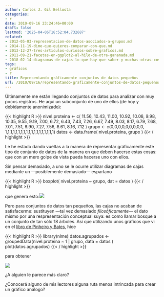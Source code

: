 ```yaml
---
author: Carlos J. Gil Bellosta
categories:
- r
date: 2010-09-16 23:24:46+00:00
draft: false
lastmod: '2025-04-06T18:52:04.732687'
related:
- 2012-05-03-representacion-de-datos-asociados-a-grupos.md
- 2014-11-19-dime-que-quieres-comparar-con-que.md
- 2013-12-27-tres-articulos-curiosos-sobre-graficos.md
- 2011-09-21-facetas-en-ggplot2-al-hilo-de-otra-gananada.md
- 2018-02-14-diagramas-de-cajas-lo-que-hay-que-saber-y-muchas-otras-cosas-que-no-hacen-tanta-falta-pero-que-son-entretenidas.md
tags:
- gráficos
- r
title: Representando gráficamente conjuntos de datos pequeños
url: /2010/09/16/representando-graficamente-conjuntos-de-datos-pequenos/
---
```


Últimamente me están llegando conjuntos de datos para analizar con muy pocos registros. He aquí un subconjunto de uno de ellos (de hoy y debidamente anonimizado):

{{< highlight R >}}
nivel.proteina <- c( 11.56, 10.43, 11.00, 10.92, 10.08, 9.98, 10.35,
  9.55, 9.19, 7.00, 6.72, 6.43, 7.43, 7.26, 6.67,  7.49, 8.03, 8.17,
  6.79, 7.68, 7.01, 7.51, 6.90, 7.27, 7.56, 8.61, 8.16, 7.12 )
grupo <- c(0,0,0,0,0,0,0,0,0,
  1,1,1,1,1,1,1,1,1,1,1,1,1,1,1,1,1,1,1)
datos <- data.frame( nivel.proteina, grupo )
{{< / highlight  >}}


Le he estado dando vueltas a la manera de representar gráficamente este tipo de conjunto de datos de la manera en que deben hacerse estas cosas: que con un mero golpe de vista pueda hacerse uno con ellos.

Sin pensar demasiado, a uno se le ocurre utilizar diagramas de cajas mediante un —posiblemente demasiado— espartano

{{< highlight R >}}
boxplot( nivel.proteina ~ grupo, dat = datos )
{{< / highlight  >}}

que genera esto:[![](/wp-uploads/2010/09/boxplot.png#center)
](/wp-uploads/2010/09/boxplot.png#center)

Pero para conjuntos de datos tan pequeños, las cajas no acaban de satisfacerme: sustituyen —tal vez demasiado _filosóficamente_— el dato mismo por una respresentación conceptual suya: es como llamar bosque a un conjunto de tan sólo 18 árboles. Así que utilizando unos gráficos que vi en el [libro de Pinheiro y Bates](http://stat.bell-labs.com/NLME/MEMSS/index.html), hice

{{< highlight R >}}
library(nlme)
datos.agrupados <- groupedData(nivel.proteina ~ 1 | grupo, data = datos )
plot(datos.agrupados)
{{< / highlight  >}}

para obtener


[![](/wp-uploads/2010/09/grouped.png#center)
](/wp-uploads/2010/09/grouped.png#center)




¿A alguien le parece más claro?




¿Conocerá alguno de mis lectores alguna ruta menos intrincada para crear un gráfico análogo?